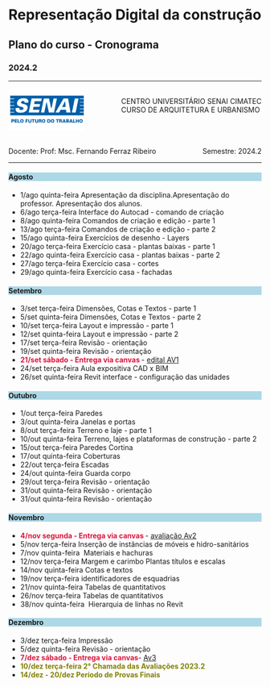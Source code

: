 # Representação Digital da construção
## Plano do curso - Cronograma
### 2024.2

-----

<div style= "align: top;">

<span style="float: left;">
<img src="../../../figs_gerais/senai_logo.png" width="150">

</span>
<span style="float: right;"><br>
CENTRO UNIVERSITÁRIO SENAI CIMATEC <br>
CURSO DE ARQUITETURA E URBANISMO

</span>


</div>

<br><br><br><br><br><br>

<div>
    <span style="float: left;">Docente: Prof: Msc. Fernando Ferraz Ribeiro</span>
    <span style="float: right;">Semestre: 2024.2</span>
</div>

<br>

---

<h4 style="background:lightblue">Agosto</h4>

* 1/ago	    quinta-feira	Apresentação da disciplina.Apresentação do professor. Apresentação dos alunos.
* 6/ago	    terça-feira	    Interface do Autocad - comando de criação
* 8/ago	    quinta-feira	Comandos de criação e edição - parte 1
* 13/ago	terça-feira	    Comandos de criação e edição - parte 2
* 15/ago	quinta-feira	Exercícios de desenho - Layers
* 20/ago	terça-feira	    Exercício casa - plantas baixas - parte 1
* 22/ago	quinta-feira	Exercício casa - plantas baixas - parte 2
* 27/ago	terça-feira	    Exercício casa - cortes
* 29/ago	quinta-feira	Exercício casa - fachadas

<h4 style="background:lightblue">Setembro</h4>

* 3/set	    terça-feira	Dimensões, Cotas e Textos - parte 1
* 5/set	    quinta-feira    Dimensões, Cotas e Textos - parte 2
* 10/set	terça-feira	    Layout e impressão - parte 1
* 12/set	quinta-feira	Layout e impressão - parte 2
* 17/set	terça-feira	Revisão - orientação
* 19/set	quinta-feira	Revisão - orientação 
* <span style="color:Crimson"><b>21/set    sábado - Entrega via canvas </b></span> - [edital AV1](./av1_edital_rdc.md)
* 24/set	terça-feira	Aula expositiva CAD x BIM
* 26/set	quinta-feira	Revit interface - configuração das unidades

<h4 style="background:lightblue">Outubro</h4>

* 1/out	    terça-feira	    Paredes
* 3/out	    quinta-feira	Janelas e portas
* 8/out	    terça-feira	    Terreno e laje - parte 1
* 10/out	quinta-feira	Terreno, lajes e plataformas de construção - parte 2
* 15/out	terça-feira	    Paredes Cortina
* 17/out	quinta-feira	Coberturas
* 22/out	terça-feira	    Escadas
* 24/out	quinta-feira	Guarda corpo
* 29/out	terça-feira	    Revisão - orientação
* 31/out	quinta-feira	Revisão - orientação
* 31/out	quinta-feira	Revisão - orientação

<h4 style="background:lightblue">Novembro</h4>

* <span style="color:Crimson"><b> 4/nov	segunda	- Entrega via canvas </b></span> - [avaliação Av2](./av2_edital_rdc.md)
* 5/nov	    terça-feira	    Inserção de instâncias de móveis e hidro-sanitários
* 7/nov	    quinta-feira	 Materiais e hachuras
* 12/nov	terça-feira	    Margem e carimbo Plantas títulos e escalas
* 14/nov	quinta-feira	Cotas e textos
* 19/nov	terça-feira	    identificadores de esquadrias
* 21/nov	quinta-feira	Tabelas de quantitativos
* 26/nov	terça-feira	    Tabelas de quantitativos
* 38/nov	quinta-feira	 Hierarquia de linhas no Revit

<h4 style="background:lightblue">Dezembro</h4>

* 3/dez	    terça-feira	Impressão
* 5/dez	    quinta-feira	Revisão - orientação
*  <span style="color:Crimson"><b>7/dez     sábado    - Entrega via canvas</b></span>- [Av3](./av3_edital_rdc.md)
* <span style="color:Olive"><b>10/dez	terça-feira	    2° Chamada das Avaliações 2023.2</b></span>
* <span style="color:Olive"><b>14/dez - 20/dez   Período de Provas Finais</b></span>

 
